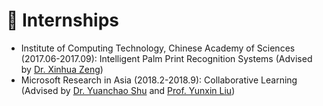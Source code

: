 # 💼 Internships
- Institute of Computing Technology, Chinese Academy of Sciences (2017.06-2017.09):  Intelligent Palm Print Recognition Systems (Advised by [Dr. Xinhua Zeng](http://www.google.com/url?q=http%3A%2F%2Fwww.iim.cas.cn%2Fdwjs%2Ffyjy%2F201606%2Ft20160627_340366.html&sa=D&sntz=1&usg=AOvVaw39IToyDjqUjuXoLr_qtnkS))
- Microsoft Research in Asia (2018.2-2018.9): Collaborative Learning (Advised by [Dr. Yuanchao Shu](https://www.microsoft.com/en-us/research/people/yushu) and [Prof. Yunxin Liu](https://yunxinliu.github.io/))
